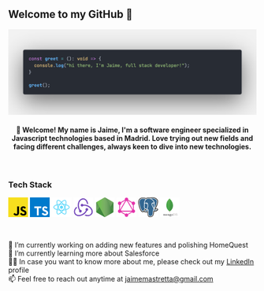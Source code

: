 <h2>Welcome to my GitHub 🖖</h2>

![ My ss ](assets/code.png)

<h4 align="center">👋 Welcome! My name is Jaime, I'm a software engineer specialized in Javascript technologies based in Madrid. Love trying out new fields and facing different challenges, always keen to dive into new technologies.</h4>
<br />

<h3>Tech Stack</h3>

<img src="./assets/js.png" width="40" display="inline-block"> <img src="./assets/typescript.png" width="40" display="inline-block"> <img src="./assets/react.png" width="40" display="inline-block">
<img src="./assets/redux.png" width="40" display="inline-block">
<img src="./assets/nodejs.png" width="40" display="inline-block">
<img src="./assets/graphql.png" width="40" display="inline-block">
<img src="./assets/postgresql.png" width="40" display="inline-block">
<img src="./assets/mdb.png" width="40" display="inline-block">

<br />

🔭 I’m currently working on adding new features and polishing HomeQuest<br />
🌱 I’m currently learning more about Salesforce<br />
🧑‍💻 In case you want to know more about me, please check out my <a href="https://www.linkedin.com/in/jaimemastretta/">LinkedIn</a> profile<br />
📫 Feel free to reach out anytime at jaimemastretta@gmail.com


